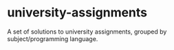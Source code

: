 # university-assignments
A set of solutions to university assignments, grouped by subject/programming language.
